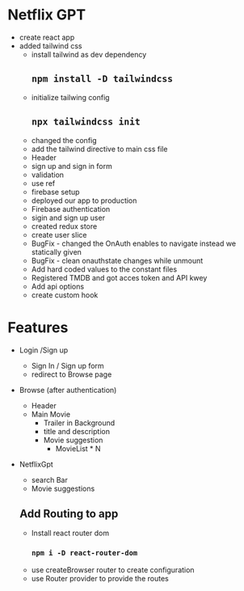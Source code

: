 # Netflix GPT

- create react app
- added tailwind css
  - install tailwind as dev dependency
    ## `npm install -D tailwindcss`
  - initialize tailwing config
    ## `npx tailwindcss init`
  - changed the config
  - add the tailwind directive to main css file
  - Header
  - sign up and sign in form
  - validation
  - use ref
  - firebase setup
  - deployed our app to production
  - Firebase authentication
  - sigin and sign up user
  - created redux store
  - create user slice
  - BugFix - changed the OnAuth enables to navigate instead we statically given
  - BugFix - clean onauthstate changes while unmount
  - Add hard coded values to the constant files
  - Registered TMDB and got acces token and API kwey
  - Add api options
  - create custom hook

# Features

- Login /Sign up
  - Sign In / Sign up form
  - redirect to Browse page
- Browse (after authentication)
  - Header
  - Main Movie
    - Trailer in Background
    - title and description
    - Movie suggestion
      - MovieList \* N
- NetflixGpt

  - search Bar
  - Movie suggestions

  ## Add Routing to app

  - Install react router dom
    ### `npm i -D react-router-dom`
  - use createBrowser router to create configuration
  - use Router provider to provide the routes
